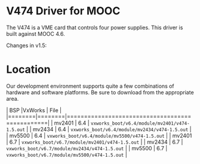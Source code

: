 # V474 Driver for MOOC

The V474 is a VME card that controls four power supplies. This driver is built
against MOOC 4.6.

Changes in v1.5:

# Location

Our development environment supports quite a few combinations of hardware
and software platforms. Be sure to download from the appropriate area.

| BSP    |VxWorks | File                                           |
|========|========|================================================|
| mv2401 | 6.4    | `vxworks_boot/v6.4/module/mv2401/v474-1.5.out` |
| mv2434 | 6.4    | `vxworks_boot/v6.4/module/mv2434/v474-1.5.out` |
| mv5500 | 6.4    | `vxworks_boot/v6.4/module/mv5500/v474-1.5.out` |
| mv2401 | 6.7    | `vxworks_boot/v6.7/module/mv2401/v474-1.5.out` |
| mv2434 | 6.7    | `vxworks_boot/v6.7/module/mv2434/v474-1.5.out` |
| mv5500 | 6.7    | `vxworks_boot/v6.7/module/mv5500/v474-1.5.out` |
